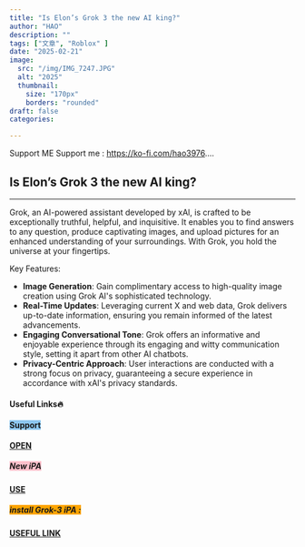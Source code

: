 ```yaml
---
title: "Is Elon’s Grok 3 the new AI king?"
author: "HAO"
description: ""
tags: ["文章", "Roblox" ]
date: "2025-02-21"
image:
  src: "/img/IMG_7247.JPG"
  alt: "2025"
  thumbnail:
    size: "170px"
    borders: "rounded"
draft: false
categories:

---
```


Support ME 
Support me : https://ko-fi.com/hao3976....
<!--more-->

## **Is Elon’s Grok 3 the new AI king?**

---

Grok, an AI-powered assistant developed by xAl, is crafted to be exceptionally truthful, helpful, and inquisitive. It enables you to find answers to any question, produce captivating images, and upload pictures for an enhanced understanding of your surroundings. With Grok, you hold the universe at your fingertips.  

Key Features: 

- **Image Generation**: Gain complimentary access to high-quality image creation using Grok AI's sophisticated technology. 
- **Real-Time Updates**: Leveraging current X and web data, Grok delivers up-to-date information, ensuring you remain informed of the latest advancements. 
- **Engaging Conversational Tone**: Grok offers an informative and enjoyable experience through its engaging and witty communication style, setting it apart from other AI chatbots. 
- **Privacy-Centric Approach**: User interactions are conducted with a strong focus on privacy, guaranteeing a secure experience in accordance with xAl's privacy standards.

#### **Useful Links🔥**

#### **<and font style="background: #8dc7f0 "> Support</font>** 
**[  OPEN](https://ko-fi.com/hao3976)**

##### **<and font style="background: pink "> New iPA </font>** 
**[  USE](https://www.patreon.com/hao8?utm_medium=unknown&utm_source=join_link&utm_campaign=creatorshare_creator&utm_content=copyLink)**

##### **<font style="background: orange"> install Grok-3 iPA  :</font>** 
**[ USEFUL LINK](https://www.mediafire.com/file/5bw99x6qk9p4q79/Grok1.0.30.ipa/file)**